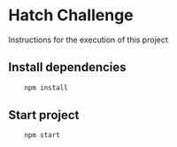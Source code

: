 # Hatch Challenge

Instructions for the execution of this project
## Install dependencies
```html
    npm install
```

## Start project
```html
    npm start
```
